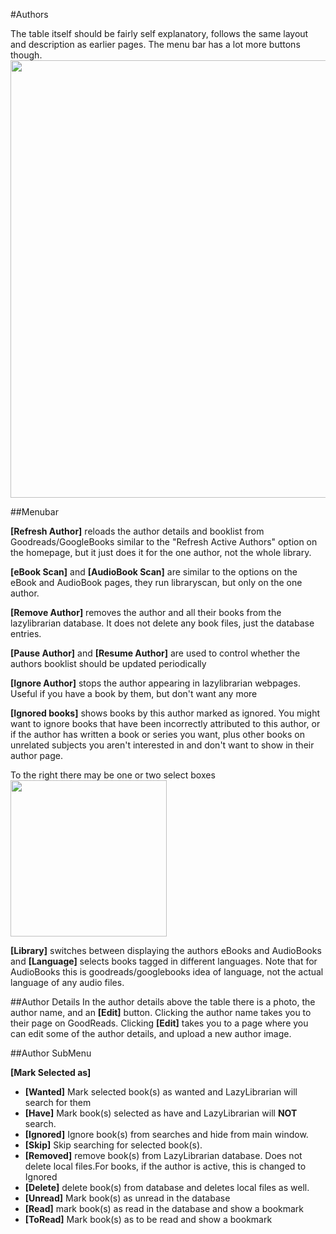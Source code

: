 #Authors

The table itself should be fairly self explanatory, follows the same layout and description as earlier pages. 
The menu bar has a lot more buttons though.<br><img src="/assets/screenshots/authors_menu.png" width="700">

##Menubar

**[Refresh Author]** reloads the author details and booklist from Goodreads/GoogleBooks similar to the "Refresh Active Authors" option on the homepage, but it just does it for the one author, not the whole library.

**[eBook Scan]** and **[AudioBook Scan]** are similar to the options on the eBook and AudioBook pages, they run libraryscan, but only on the one author. 

**[Remove Author]** removes the author and all their books from the lazylibrarian database. It does not delete any book files, just the database entries. 

**[Pause Author]** and **[Resume Author]** are used to control whether the authors booklist should be updated periodically

**[Ignore Author]** stops the author appearing in lazylibrarian webpages. Useful if you have a book by them, but don't want any more

**[Ignored books]** shows books by this author marked as ignored. You might want to ignore books that have been incorrectly attributed to this author, or if the author has written a book or series you want, plus other books on unrelated subjects you aren't interested in and don't want to show in their author page.

To the right there may be one or two select boxes <img src="/assets/screenshots/authors_selectbox.png" width="250">

**[Library]** switches between displaying the authors eBooks and AudioBooks and **[Language]** selects books tagged in different languages. Note that for AudioBooks this is goodreads/googlebooks idea of language, not the actual language of any audio files.

##Author Details
In the author details above the table there is a photo, the author name, and an **[Edit]** button. Clicking the author name takes you to their page on GoodReads. Clicking **[Edit]** takes you to a page where you can edit some of the author details, and upload a new author image.

##Author SubMenu

**[Mark Selected as]**

* **[Wanted]** Mark selected book(s) as wanted and LazyLibrarian will search for them
* **[Have]** Mark book(s) selected as have and LazyLibrarian will **NOT** search.
* **[Ignored]** Ignore book(s) from searches and hide from main window.
* **[Skip]** Skip searching for selected book(s).
* **[Removed]** remove book(s) from LazyLibrarian database. Does not delete local files.For books, if the author is active, this is changed to Ignored 
* **[Delete]** delete book(s) from database and deletes local files as well.
* **[Unread]** Mark book(s) as unread in the database
* **[Read]** mark book(s) as read in the database and show a bookmark
* **[ToRead]** Mark book(s) as to be read and show a bookmark
